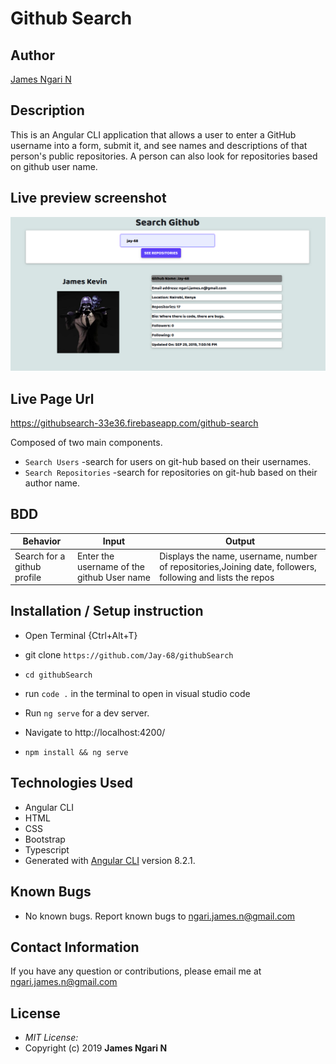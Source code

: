 # Github Search


## Author

[James Ngari N](https://github.com/Jay-68)

## Description

This is an Angular CLI application that allows a user to enter a GitHub username into a form, submit it, and see names and descriptions of that person's public repositories. A person can also look for repositories based on github user name.

## Live preview screenshot

<img src="assets/../src/assets/images/githubSearch.png">

## Live Page Url
https://githubsearch-33e36.firebaseapp.com/github-search

Composed of two main components.
* `Search Users` -search for users on git-hub based on their usernames.
* `Search Repositories` -search for repositories on git-hub based on their author name.

## BDD ##
| Behavior                  | Input                     | Output                    |
| ------------------------- | ------------------------- | ------------------------- |
| Search for a github profile |Enter the username of the github User name | Displays the name, username, number of repositories,Joining date, followers, following and lists the repos  |

## Installation / Setup instruction
* Open Terminal {Ctrl+Alt+T}

* git clone ```https://github.com/Jay-68/githubSearch```

* `cd githubSearch`

* run `code .` in the terminal to open in visual studio code

* Run `ng serve` for a dev server. 

* Navigate to http://localhost:4200/

* `npm install && ng serve`

## Technologies Used ##

* Angular CLI
* HTML 
* CSS
* Bootstrap 
* Typescript
* Generated with [Angular CLI](https://github.com/angular/angular-cli) version 8.2.1.

## Known Bugs
* No known bugs. Report known bugs to <ngari.james.n@gmail.com>

## Contact Information 

If you have any question or contributions, please email me at <ngari.james.n@gmail.com>

## License
* *MIT License:*
* Copyright (c) 2019 **James Ngari N**